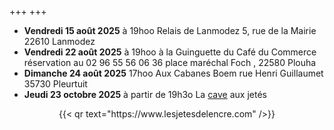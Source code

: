+++
+++

- **Vendredi 15 août 2025** à 19hoo Relais de Lanmodez 5, rue de la Mairie 22610 Lanmodez
- **Vendredi 22 août 2025** à 19hoo à la Guinguette du Café du Commerce réservation au 02 96 55 56 06 36 place maréchal Foch , 22580 Plouha
- **Dimanche 24 août 2025** 17hoo Aux Cabanes Boem rue Henri  Guillaumet 35730 Pleurtuit
- **Jeudi 23 octobre 2025** à partir de 19h3o La [cave](cave) aux jetés


<center>{{< qr text="https://www.lesjetesdelencre.com" />}}</center>

